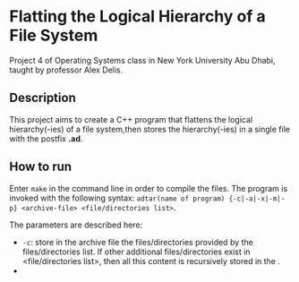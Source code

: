 # Flatting the Logical Hierarchy of a File System
Project 4 of Operating Systems class in New York University Abu Dhabi, taught by professor Alex Delis.

## Description
This project aims to create a C++ program that flattens the logical hierarchy(-ies) of a file system,then stores the hierarchy(-ies) in a single file with the postfix **.ad**.

## How to run
Enter `make` in the command line in order to compile the files. The program is invoked with the following syntax: `adtar(name of program) {-c|-a|-x|-m|-p} <archive-file> <file/directories list>`.

The parameters are described here:
* `-c`: store in the archive file the files/directories provided by the files/directories list. If other additional files/directories exist in <file/directories list>, then all this content is recursively stored in the <archive-file>.
* 